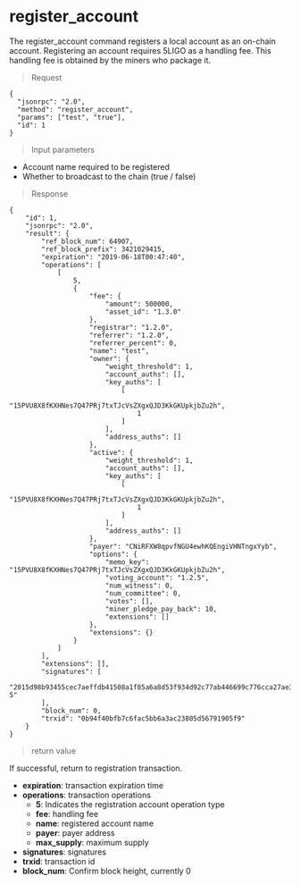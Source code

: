 # register_account

The register_account command registers a local account as an on-chain account. Registering an account requires 5LIGO as a handling fee. This handling fee is obtained by the miners who package it.

> Request
```
{
  "jsonrpc": "2.0",
  "method": "register_account",
  "params": ["test", "true"],
  "id": 1
}
```

> Input parameters

* Account name required to be registered
* Whether to broadcast to the chain (true / false)

>Response

```
{
    "id": 1,
    "jsonrpc": "2.0",
    "result": {
        "ref_block_num": 64907,
        "ref_block_prefix": 3421029415,
        "expiration": "2019-06-18T00:47:40",
        "operations": [
            [
                5,
                {
                    "fee": {
                        "amount": 500000,
                        "asset_id": "1.3.0"
                    },
                    "registrar": "1.2.0",
                    "referrer": "1.2.0",
                    "referrer_percent": 0,
                    "name": "test",
                    "owner": {
                        "weight_threshold": 1,
                        "account_auths": [],
                        "key_auths": [
                            [
                                "15PVU8X8fKXHNes7Q47PRj7txTJcVsZXgxQJD3KkGKUpkjbZu2h",
                                1
                            ]
                        ],
                        "address_auths": []
                    },
                    "active": {
                        "weight_threshold": 1,
                        "account_auths": [],
                        "key_auths": [
                            [
                                "15PVU8X8fKXHNes7Q47PRj7txTJcVsZXgxQJD3KkGKUpkjbZu2h",
                                1
                            ]
                        ],
                        "address_auths": []
                    },
                    "payer": "CNiRFXW8qpvfNGU4ewhKQEngiVHNTngxYyb",
                    "options": {
                        "memo_key": "15PVU8X8fKXHNes7Q47PRj7txTJcVsZXgxQJD3KkGKUpkjbZu2h",
                        "voting_account": "1.2.5",
                        "num_witness": 0,
                        "num_committee": 0,
                        "votes": [],
                        "miner_pledge_pay_back": 10,
                        "extensions": []
                    },
                    "extensions": {}
                }
            ]
        ],
        "extensions": [],
        "signatures": [
            "2015d98b93455cec7aeffdb41508a1f85a6a8d53f934d92c77ab446699c776cca27ae3cb309bdf387c42e9bfb3b57e244a5b36f86f7437502e0f1d6d0d222f73b 5"
        ],
        "block_num": 0,
        "trxid": "0b94f40bfb7c6fac5bb6a3ac23805d56791905f9"
    }
}
```

> return value

If successful, return to registration transaction.

- **expiration**: transaction expiration time
- **operations**: transaction operations
  - **5**: Indicates the registration account operation type
  - **fee**: handling fee
  - **name**: registered account name
  - **payer**: payer address
  - **max_supply**: maximum supply
- **signatures**: signatures
- **trxid**: transaction id
- **block_num**: Confirm block height, currently 0
